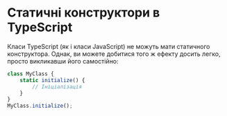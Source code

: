 # Статичні конструктори в TypeScript

Класи TypeScript (як і класи JavaScript) не можуть мати статичного конструктора. Однак, ви можете добитися того ж ефекту досить легко, просто викликавши його самостійно:

```ts
class MyClass {
    static initialize() {
        // Ініціалізація
    }
}
MyClass.initialize();
```